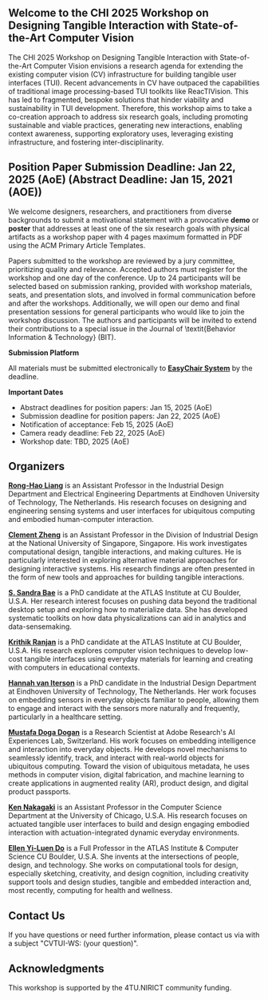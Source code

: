 <!-- <link rel="shortcut icon" type="image/x-icon" href="icon.png"> -->

## Welcome to the CHI 2025 Workshop on **Designing Tangible Interaction with State-of-the-Art Computer Vision**

The CHI 2025 Workshop on Designing Tangible Interaction with State-of-the-Art Computer Vision envisions a research agenda for extending the existing computer vision (CV) infrastructure for building tangible user interfaces (TUI). Recent advancements in CV have outpaced the capabilities of traditional image processing-based TUI toolkits like ReacTIVision. This has led to fragmented, bespoke solutions that hinder viability and sustainability in TUI development. Therefore, this workshop aims to take a co-creation approach to address six research goals, including promoting sustainable and viable practices, generating new interactions,  enabling context awareness, supporting exploratory uses, leveraging existing infrastructure, and fostering inter-disciplinarity.

## Position Paper Submission Deadline: Jan 22, 2025 (AoE) (Abstract Deadline: Jan 15, 2021 (AOE))
We welcome designers, researchers, and practitioners from diverse backgrounds to submit a motivational statement with a provocative **demo** or **poster** that addresses at least one of the six research goals with physical artifacts as a workshop paper with 4 pages maximum formatted in PDF using the ACM Primary Article Templates.

Papers submitted to the workshop are reviewed by a jury committee, prioritizing quality and relevance. Accepted authors must register for the workshop and one day of the conference. Up to 24 participants will be selected based on submission ranking, provided with workshop materials, seats, and presentation slots, and involved in formal communication before and after the workshops. Additionally, we will open our demo and final presentation sessions for general participants who would like to join the workshop discussion. The authors and participants will be invited to extend their contributions to a special issue in the Journal of \textit{Behavior Information \& Technology} (BIT).

**Submission Platform**	

All materials must be submitted electronically to **[EasyChair System]()** by the deadline.

**Important Dates**
- Abstract deadlines for position papers: Jan 15, 2025 (AoE)
- Submission deadline for position papers: Jan 22, 2025 (AoE)
- Notification of acceptance: Feb 15, 2025 (AoE)
- Camera ready deadline: Feb 22, 2025 (AoE)
- Workshop date: TBD, 2025 (AoE)

## Organizers

**[Rong-Hao Liang]()** is an Assistant Professor in the Industrial Design Department and Electrical Engineering Departments at Eindhoven University of Technology, The Netherlands. His research focuses on designing and engineering sensing systems and user interfaces for ubiquitous computing and embodied human-computer interaction.

**[Clement Zheng]()** is an Assistant Professor in the Division of Industrial Design at the National University of Singapore, Singapore. His work investigates computational design, tangible interactions, and making cultures. He is particularly interested in exploring alternative material approaches for designing interactive systems. His research findings are often presented in the form of new tools and approaches for building tangible interactions.

**[S. Sandra Bae]()** is a PhD candidate at the ATLAS Institute at CU Boulder, U.S.A. Her research interest focuses on pushing data beyond the traditional desktop setup and exploring how to materialize data. She has developed systematic toolkits on how data physicalizations can aid in analytics and data-sensemaking. 

**[Krithik Ranjan]()** is a PhD candidate at the ATLAS Institute at CU Boulder, U.S.A. His research explores computer vision techniques to develop low-cost tangible interfaces using everyday materials for learning and creating with computers in educational contexts.  

**[Hannah van Iterson]()** is a PhD candidate in the Industrial Design Department at Eindhoven University of Technology, The Netherlands. Her work focuses on embedding sensors in everyday objects familiar to people, allowing them to engage and interact with the sensors more naturally and frequently, particularly in a healthcare setting. 

**[Mustafa Doga Dogan]()** is a Research Scientist at Adobe Research's AI Experiences Lab, Switzerland. His work focuses on embedding intelligence and interaction into everyday objects. He develops novel mechanisms to seamlessly identify, track, and interact with real-world objects for ubiquitous computing. Toward the vision of ubiquitous metadata, he uses methods in computer vision, digital fabrication, and machine learning to create applications in augmented reality (AR), product design, and digital product passports. 

**[Ken Nakagaki]()** is an Assistant Professor in the Computer Science Department at the University of Chicago, U.S.A. His research focuses on actuated tangible user interfaces to build and design engaging embodied interaction with actuation-integrated dynamic everyday environments.

**[Ellen Yi-Luen Do]()** is a Full Professor in the ATLAS Institute \& Computer Science CU Boulder, U.S.A. She invents at the intersections of people, design, and technology. She works on computational tools for design, especially sketching, creativity, and design cognition, including creativity support tools and design studies, tangible and embedded interaction and, most recently, computing for health and wellness. 

## Contact Us
If you have questions or need further information, please contact us via [](mailto:) with a subject "CVTUI-WS: (your question)".

## Acknowledgments
This workshop is supported by the 4TU.NIRICT community funding.

<!-- ![Logos](logo.png) -->